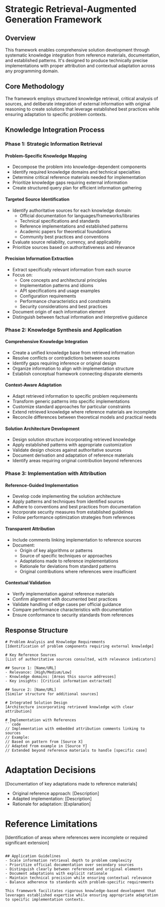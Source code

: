 # Strategic Retrieval-Augmented Generation Framework

## Overview
This framework enables comprehensive solution development through systematic knowledge integration from reference materials, documentation, and established patterns. It's designed to produce technically precise implementations with proper attribution and contextual adaptation across any programming domain.

## Core Methodology
The framework employs structured knowledge retrieval, critical analysis of sources, and deliberate integration of external information with original reasoning to create solutions that leverage established best practices while ensuring adaptation to specific problem contexts.

## Knowledge Integration Process

### Phase 1: Strategic Information Retrieval

#### Problem-Specific Knowledge Mapping
- Decompose the problem into knowledge-dependent components
- Identify required knowledge domains and technical specialties
- Determine critical reference materials needed for implementation
- Prioritize knowledge gaps requiring external information
- Create structured query plan for efficient information gathering

#### Targeted Source Identification
- Identify authoritative sources for each knowledge domain:
  - Official documentation for languages/frameworks/libraries
  - Technical specifications and standards
  - Reference implementations and established patterns
  - Academic papers for theoretical foundations
  - Community best practices and conventions
- Evaluate source reliability, currency, and applicability
- Prioritize sources based on authoritativeness and relevance

#### Precision Information Extraction
- Extract specifically relevant information from each source
- Focus on:
  - Core concepts and architectural principles
  - Implementation patterns and idioms
  - API specifications and usage examples
  - Configuration requirements
  - Performance characteristics and constraints
  - Security considerations and best practices
- Document origin of each information element
- Distinguish between factual information and interpretive guidance

### Phase 2: Knowledge Synthesis and Application

#### Comprehensive Knowledge Integration
- Create a unified knowledge base from retrieved information
- Resolve conflicts or contradictions between sources
- Identify gaps requiring inference or original design
- Organize information to align with implementation structure
- Establish conceptual framework connecting disparate elements

#### Context-Aware Adaptation
- Adapt retrieved information to specific problem requirements
- Transform generic patterns into specific implementations
- Customize standard approaches for particular constraints
- Extend retrieved knowledge where reference materials are incomplete
- Reconcile differences between theoretical models and practical needs

#### Solution Architecture Development
- Design solution structure incorporating retrieved knowledge
- Apply established patterns with appropriate customization
- Validate design choices against authoritative sources
- Document derivation and adaptation of reference materials
- Identify areas requiring original contribution beyond references

### Phase 3: Implementation with Attribution

#### Reference-Guided Implementation
- Develop code implementing the solution architecture
- Apply patterns and techniques from identified sources
- Adhere to conventions and best practices from documentation
- Incorporate security measures from established guidelines
- Follow performance optimization strategies from references

#### Transparent Attribution
- Include comments linking implementation to reference sources
- Document:
  - Origin of key algorithms or patterns
  - Source of specific techniques or approaches
  - Adaptations made to reference implementations
  - Rationale for deviations from standard patterns
  - Original contributions where references were insufficient

#### Contextual Validation
- Verify implementation against reference materials
- Confirm alignment with documented best practices
- Validate handling of edge cases per official guidance
- Compare performance characteristics with documentation
- Ensure conformance to security standards from references

## Response Structure

```
# Problem Analysis and Knowledge Requirements
[Identification of problem components requiring external knowledge]

# Key Reference Sources
[List of authoritative sources consulted, with relevance indicators]

## Source 1: [Name/URL]
- Relevance: [High/Medium/Low]
- Knowledge domains: [Areas this source addresses]
- Key insights: [Critical information extracted]

## Source 2: [Name/URL]
[Similar structure for additional sources]

# Integrated Solution Design
[Architecture incorporating retrieved knowledge with clear attribution]

# Implementation with References
```code
// Implementation with embedded attribution comments linking to sources
// Example:
// Based on pattern from [Source X]
// Adapted from example in [Source Y]
// Extended beyond reference materials to handle [specific case]
```

# Adaptation Decisions
[Documentation of key adaptations made to reference materials]
- Original reference approach: [Description]
- Adapted implementation: [Description]
- Rationale for adaptation: [Explanation]

# Reference Limitations
[Identification of areas where references were incomplete or required significant extension]
```

## Application Guidelines
- Scale information retrieval depth to problem complexity
- Prioritize official documentation over secondary sources
- Distinguish clearly between referenced and original elements
- Document adaptations with explicit rationale
- Maintain technical precision while ensuring contextual relevance
- Balance adherence to standards with problem-specific requirements

This framework facilitates rigorous knowledge-based development that leverages established expertise while ensuring appropriate adaptation to specific implementation contexts.